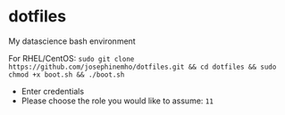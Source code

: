 # dotfiles
My datascience bash environment

For RHEL/CentOS:
`sudo git clone https://github.com/josephinemho/dotfiles.git && cd dotfiles && sudo chmod +x boot.sh && ./boot.sh`

* Enter credentials
* Please choose the role you would like to assume: `11`


